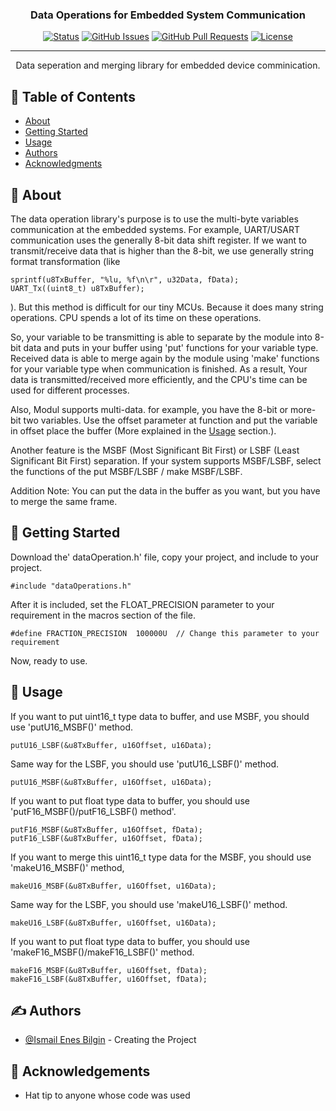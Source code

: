 <h3 align="center">Data Operations for Embedded System Communication</h3>

<div align="center">

[![Status](https://img.shields.io/badge/status-active-success.svg)]()
[![GitHub Issues](https://img.shields.io/github/issues/kylelobo/The-Documentation-Compendium.svg)](https://github.com/bilginistAdam/dataOperations/pulls)
[![GitHub Pull Requests](https://img.shields.io/github/issues-pr/kylelobo/The-Documentation-Compendium.svg)](https://github.com/bilginistAdam/dataOperations/pulls)
[![License](https://img.shields.io/badge/license-MIT-blue.svg)](/LICENSE)

</div>

---

<p align="center"> Data seperation and merging library for embedded device comminication.
    <br> 
</p>

## 📝 Table of Contents

- [About](#about)
- [Getting Started](#getting_started)
- [Usage](#usage)
- [Authors](#authors)
- [Acknowledgments](#acknowledgement)

## 🧐 About <a name = "about"></a>

The data operation library's purpose is to use the multi-byte variables communication at the embedded systems. For example, UART/USART communication uses the generally 8-bit data shift register. If we want to transmit/receive data that is higher than the 8-bit, we use generally string format transformation (like
 ```
 sprintf(u8TxBuffer, "%lu, %f\n\r", u32Data, fData);
 UART_Tx((uint8_t) u8TxBuffer);
 ```
 ). But this method is difficult for our tiny MCUs. Because it does many string operations. CPU spends a lot of its time on these operations. 

So, your variable to be transmitting is able to separate by the module into 8-bit data and puts in your buffer using 'put' functions for your variable type. Received data is able to merge again by the module using 'make' functions for your variable type when communication is finished. As a result, Your data is transmitted/received more efficiently, and the CPU's time can be used for different processes.

Also, Modul supports multi-data. for example, you have the 8-bit or more-bit two variables. Use the offset parameter at function and put the variable in offset place the buffer (More explained in the [Usage](#usage) section.).

Another feature is the MSBF (Most Significant Bit First) or LSBF (Least Significant Bit First) separation. If your system supports MSBF/LSBF, select the functions of the put MSBF/LSBF / make MSBF/LSBF. 

Addition Note: You can put the data in the buffer as you want, but you have to merge the same frame.

## 🏁 Getting Started <a name = "getting_started"></a>

Download the' dataOperation.h' file, copy your project, and include to your project.

```
#include "dataOperations.h"
```

After it is included, set the FLOAT_PRECISION parameter to your requirement in the macros section of the file. 

```
#define FRACTION_PRECISION  100000U  // Change this parameter to your requirement
```
Now, ready to use.

## 🎈 Usage <a name="usage"></a>

If you want to put uint16_t type data to buffer, and use MSBF, you should use 'putU16_MSBF()' method. 

```
putU16_LSBF(&u8TxBuffer, u16Offset, u16Data);
```

Same way for the LSBF, you should use 'putU16_LSBF()' method.

```
putU16_MSBF(&u8TxBuffer, u16Offset, u16Data);
```

If you want to put float type data to buffer, you should use 'putF16_MSBF()/putF16_LSBF() method'.

```
putF16_MSBF(&u8TxBuffer, u16Offset, fData);
putF16_LSBF(&u8TxBuffer, u16Offset, fData);
```

If you want to merge this uint16_t type data for the MSBF, you should use 'makeU16_MSBF()' method, 

```
makeU16_MSBF(&u8TxBuffer, u16Offset, u16Data);
```

Same way for the LSBF, you should use 'makeU16_LSBF()' method. 
```
makeU16_LSBF(&u8TxBuffer, u16Offset, u16Data);
```

If you want to put float type data to buffer, you should use 'makeF16_MSBF()/makeF16_LSBF()' method.

```
makeF16_MSBF(&u8TxBuffer, u16Offset, fData);
makeF16_LSBF(&u8TxBuffer, u16Offset, fData);
```

## ✍️ Authors <a name = "authors"></a>

- [@Ismail Enes Bilgin](https://github.com/bilginistAdam) - Creating the Project


## 🎉 Acknowledgements <a name = "acknowledgement"></a>

- Hat tip to anyone whose code was used